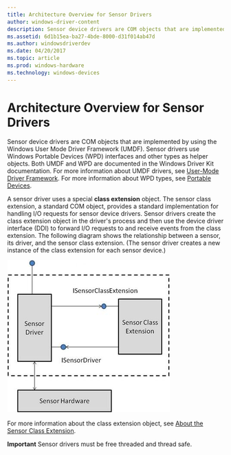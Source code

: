 ```yaml
---
title: Architecture Overview for Sensor Drivers
author: windows-driver-content
description: Sensor device drivers are COM objects that are implemented by using the Windows User Mode Driver Framework (UMDF)
ms.assetid: 6d1b15ea-ba27-4bde-8000-d31f014ab47d
ms.author: windowsdriverdev
ms.date: 04/20/2017
ms.topic: article
ms.prod: windows-hardware
ms.technology: windows-devices
---
```


# Architecture Overview for Sensor Drivers


Sensor device drivers are COM objects that are implemented by using the Windows User Mode Driver Framework (UMDF). Sensor drivers use Windows Portable Devices (WPD) interfaces and other types as helper objects. Both UMDF and WPD are documented in the Windows Driver Kit documentation. For more information about UMDF drivers, see [User-Mode Driver Framework](https://msdn.microsoft.com/library/windows/hardware/ff561365). For more information about WPD types, see [Portable Devices](https://msdn.microsoft.com/library/windows/hardware/ff597901).

A sensor driver uses a special **class extension** object. The sensor class extension, a standard COM object, provides a standard implementation for handling I/O requests for sensor device drivers. Sensor drivers create the class extension object in the driver's process and then use the device driver interface (DDI) to forward I/O requests to and receive events from the class extension. The following diagram shows the relationship between a sensor, its driver, and the sensor class extension. (The sensor driver creates a new instance of the class extension for each sensor device.)

![umdf-based sensor driver that uses the sensor class extension](images/sensordriver-cxt.jpg)

For more information about the class extension object, see [About the Sensor Class Extension](about-the-sensor-class-extension.md).

**Important**  Sensor drivers must be free threaded and thread safe.

 

 

 




